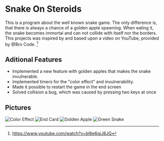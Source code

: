 # Snake On Steroids
This is a program about the well known snake game. The only difference is, that there is always a chance of a golden apple spawning. When eating it, the snake becomes immortal and can not collide with itself nor the borders. This projects was inspired by and based upon a video on YouTube, provided by @Bro Code. [^1]

## Aditional Features
- Implemented a new feature with golden apples that makes the snake invulnerable.
- Implemented timers for the "color effect" and invulnerability.
- Made it possible to restart the game in the end screen
- Solved collision a bug, which was caused by pressing two keys at once
 
 ## Pictures
![Color Effect](https://github.com/yasinfahmy/Snake-On-Steroids/blob/main/Snake/images/ColorEffect.png)
![End Card](https://github.com/yasinfahmy/Snake-On-Steroids/blob/main/Snake/images/EndCard.JPG)
![Golden Apple](https://github.com/yasinfahmy/Snake-On-Steroids/blob/main/Snake/images/GoldenApple.png)
![Green Snake](https://github.com/yasinfahmy/Snake-On-Steroids/blob/main/Snake/images/Green%20Snake.png)

 [^1]: https://www.youtube.com/watch?v=bI6e6qjJ8JQ
